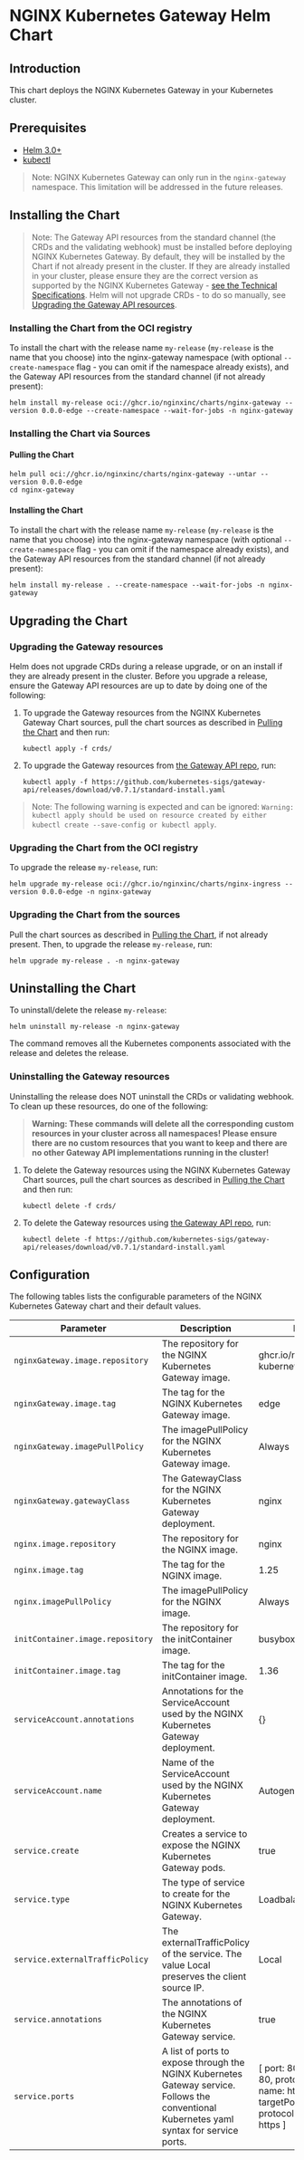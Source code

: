 # NGINX Kubernetes Gateway Helm Chart

## Introduction

This chart deploys the NGINX Kubernetes Gateway in your Kubernetes cluster.

## Prerequisites

- [Helm 3.0+](https://helm.sh/docs/intro/install/)
- [kubectl](https://kubernetes.io/docs/tasks/tools/)

> Note: NGINX Kubernetes Gateway can only run in the `nginx-gateway` namespace. This limitation will be addressed in
the future releases.

## Installing the Chart

> Note: The Gateway API resources from the standard channel (the CRDs and the validating webhook) must be installed
before deploying NGINX Kubernetes Gateway. By default, they will be installed by the Chart if not already
present in the cluster. If they are already installed in your cluster, please ensure they are the correct version as
supported by the NGINX Kubernetes Gateway - [see the Technical Specifications](../../README.md#technical-specifications).
Helm will not upgrade CRDs - to do so manually, see
[Upgrading the Gateway API resources](#upgrading-the-gateway-resources).

### Installing the Chart from the OCI registry

To install the chart with the release name `my-release` (`my-release` is the name that you choose) into the
nginx-gateway namespace (with optional `--create-namespace` flag - you can omit if the namespace already exists), and
the Gateway API resources from the standard channel (if not already present):

```
helm install my-release oci://ghcr.io/nginxinc/charts/nginx-gateway --version 0.0.0-edge --create-namespace --wait-for-jobs -n nginx-gateway
```

### Installing the Chart via Sources

#### Pulling the Chart

```
helm pull oci://ghcr.io/nginxinc/charts/nginx-gateway --untar --version 0.0.0-edge
cd nginx-gateway
```

#### Installing the Chart

To install the chart with the release name `my-release` (`my-release` is the name that you choose) into the
nginx-gateway namespace (with optional `--create-namespace` flag - you can omit if the namespace already exists), and
the Gateway API resources from the standard channel (if not already present):

```
helm install my-release . --create-namespace --wait-for-jobs -n nginx-gateway
```

## Upgrading the Chart
### Upgrading the Gateway resources
Helm does not upgrade CRDs during a release upgrade, or on an install if they are already present in the cluster.
Before you upgrade a release, ensure the Gateway API resources are up to date by doing one of the following:

1. To upgrade the Gateway resources from the NGINX Kubernetes Gateway Chart sources, pull the chart sources as described
   in [Pulling the Chart](#pulling-the-chart) and then run:
   ```
   kubectl apply -f crds/
   ```
1. To upgrade the Gateway resources from [the Gateway API repo](https://github.com/kubernetes-sigs/gateway-api), run:
   ```
   kubectl apply -f https://github.com/kubernetes-sigs/gateway-api/releases/download/v0.7.1/standard-install.yaml
   ```

>Note: The following warning is expected and can be ignored: `Warning: kubectl apply should be used on resource created
by either kubectl create --save-config or kubectl apply`.

### Upgrading the Chart from the OCI registry
To upgrade the release `my-release`, run:

```
helm upgrade my-release oci://ghcr.io/nginxinc/charts/nginx-ingress --version 0.0.0-edge -n nginx-gateway
```

### Upgrading the Chart from the sources

Pull the chart sources as described in [Pulling the Chart](#pulling-the-chart), if not already present. Then, to upgrade
the release `my-release`, run:
```
helm upgrade my-release . -n nginx-gateway
```

## Uninstalling the Chart

To uninstall/delete the release `my-release`:

```
helm uninstall my-release -n nginx-gateway
```

The command removes all the Kubernetes components associated with the release and deletes the release.

### Uninstalling the Gateway resources
Uninstalling the release does NOT uninstall the CRDs or validating webhook. To clean up these resources, do one of the
following:

>**Warning: These commands will delete all the corresponding custom resources in your cluster across all namespaces!
Please ensure there are no custom resources that you want to keep and there are no other Gateway API implementations
running in the cluster!**

1. To delete the Gateway resources using the NGINX Kubernetes Gateway Chart sources, pull the chart sources as described
   in [Pulling the Chart](#pulling-the-chart) and then run:
   ```
   kubectl delete -f crds/
   ```
1. To delete the Gateway resources using [the Gateway API repo](https://github.com/kubernetes-sigs/gateway-api), run:
   ```
   kubectl delete -f https://github.com/kubernetes-sigs/gateway-api/releases/download/v0.7.1/standard-install.yaml
   ```

## Configuration

The following tables lists the configurable parameters of the NGINX Kubernetes Gateway chart and their default values.

|Parameter | Description | Default |
| --- | --- | --- |
|`nginxGateway.image.repository` | The repository for the NGINX Kubernetes Gateway image. | ghcr.io/nginxinc/nginx-kubernetes-gateway |
|`nginxGateway.image.tag` | The tag for the NGINX Kubernetes Gateway image. | edge |
|`nginxGateway.imagePullPolicy` | The imagePullPolicy for the NGINX Kubernetes Gateway image. | Always |
|`nginxGateway.gatewayClass` | The GatewayClass for the NGINX Kubernetes Gateway deployment. | nginx |
|`nginx.image.repository` | The repository for the NGINX image. | nginx |
|`nginx.image.tag` | The tag for the NGINX image. | 1.25 |
|`nginx.imagePullPolicy` | The imagePullPolicy for the NGINX image. | Always |
|`initContainer.image.repository` | The repository for the initContainer image. | busybox |
|`initContainer.image.tag` | The tag for the initContainer image. | 1.36 |
|`serviceAccount.annotations` | Annotations for the ServiceAccount used by the NGINX Kubernetes Gateway deployment. | {} |
|`serviceAccount.name` | Name of the ServiceAccount used by the NGINX Kubernetes Gateway deployment. | Autogenerated |
|`service.create` | Creates a service to expose the NGINX Kubernetes Gateway pods. | true |
|`service.type` | The type of service to create for the NGINX Kubernetes Gateway. | Loadbalancer |
|`service.externalTrafficPolicy` | The externalTrafficPolicy of the service. The value Local preserves the client source IP. | Local |
|`service.annotations` | The annotations of the NGINX Kubernetes Gateway service. | true |
|`service.ports` | A list of ports to expose through the NGINX Kubernetes Gateway service. Follows the conventional Kubernetes yaml syntax for service ports. | [ port: 80, targetPort: 80, protocol: TCP, name: http; port: 443, targetPort: 443, protocol: TCP, name: https ] |
